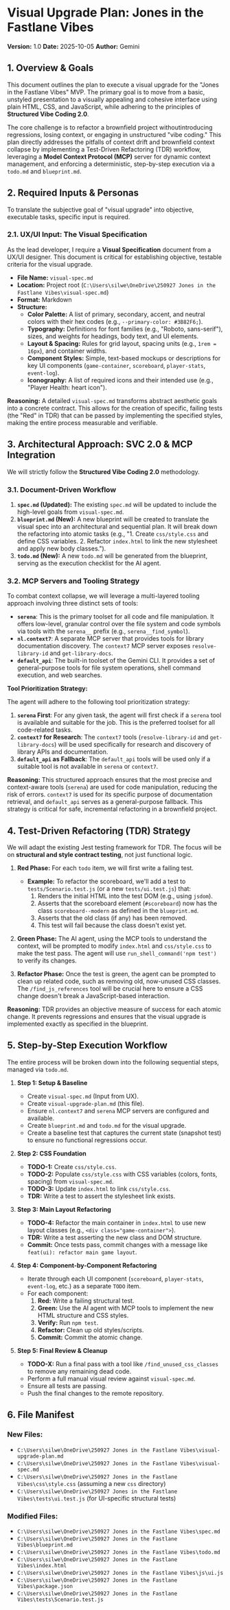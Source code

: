 # Visual Upgrade Plan: Jones in the Fastlane Vibes

**Version:** 1.0
**Date:** 2025-10-05
**Author:** Gemini

## 1. Overview & Goals

This document outlines the plan to execute a visual upgrade for the "Jones in the Fastlane Vibes" MVP. The primary goal is to move from a basic, unstyled presentation to a visually appealing and cohesive interface using plain HTML, CSS, and JavaScript, while adhering to the principles of **Structured Vibe Coding 2.0**.

The core challenge is to refactor a brownfield project withoutintroducing regressions, losing context, or engaging in unstructured "vibe coding." This plan directly addresses the pitfalls of context drift and brownfield context collapse by implementing a Test-Driven Refactoring (TDR) workflow, leveraging a **Model Context Protocol (MCP)** server for dynamic context management, and enforcing a deterministic, step-by-step execution via a `todo.md` and `blueprint.md`.

## 2. Required Inputs & Personas

To translate the subjective goal of "visual upgrade" into objective, executable tasks, specific input is required.

### 2.1. UX/UI Input: The Visual Specification

As the lead developer, I require a **Visual Specification** document from a UX/UI designer. This document is critical for establishing objective, testable criteria for the visual upgrade.

*   **File Name:** `visual-spec.md`
*   **Location:** Project root (`C:\Users\silwe\OneDrive\250927 Jones in the Fastlane Vibes\visual-spec.md`)
*   **Format:** Markdown
*   **Structure:**
    *   **Color Palette:** A list of primary, secondary, accent, and neutral colors with their hex codes (e.g., `--primary-color: #3B82F6;`).
    *   **Typography:** Definitions for font families (e.g., "Roboto, sans-serif"), sizes, and weights for headings, body text, and UI elements.
    *   **Layout & Spacing:** Rules for grid layout, spacing units (e.g., `1rem = 16px`), and container widths.
    *   **Component Styles:** Simple, text-based mockups or descriptions for key UI components (`game-container`, `scoreboard`, `player-stats`, `event-log`).
    *   **Iconography:** A list of required icons and their intended use (e.g., "Player Health: heart icon").

**Reasoning:** A detailed `visual-spec.md` transforms abstract aesthetic goals into a concrete contract. This allows for the creation of specific, failing tests (the "Red" in TDR) that can be passed by implementing the specified styles, making the entire process measurable and verifiable.

## 3. Architectural Approach: SVC 2.0 & MCP Integration

We will strictly follow the **Structured Vibe Coding 2.0** methodology.

### 3.1. Document-Driven Workflow

1.  **`spec.md` (Updated):** The existing `spec.md` will be updated to include the high-level goals from `visual-spec.md`.
2.  **`blueprint.md` (New):** A new blueprint will be created to translate the visual spec into an architectural and sequential plan. It will break down the refactoring into atomic tasks (e.g., "1. Create `css/style.css` and define CSS variables. 2. Refactor `index.html` to link the new stylesheet and apply new body classes.").
3.  **`todo.md` (New):** A new `todo.md` will be generated from the blueprint, serving as the execution checklist for the AI agent.

### 3.2. MCP Servers and Tooling Strategy

To combat context collapse, we will leverage a multi-layered tooling approach involving three distinct sets of tools:

*   **`serena`**: This is the primary toolset for all code and file manipulation. It offers low-level, granular control over the file system and code symbols via tools with the `serena__` prefix (e.g., `serena__find_symbol`).
*   **`nl.context7`**: A separate MCP server that provides tools for library documentation discovery. The `context7` MCP server exposes `resolve-library-id` and `get-library-docs`.
*   **`default_api`**: The built-in toolset of the Gemini CLI. It provides a set of general-purpose tools for file system operations, shell command execution, and web searches.

**Tool Prioritization Strategy:**

The agent will adhere to the following tool prioritization strategy:

1.  **`serena` First**: For any given task, the agent will first check if a `serena` tool is available and suitable for the job. This is the preferred toolset for all code-related tasks.
2.  **`context7` for Research**: The `context7` tools (`resolve-library-id` and `get-library-docs`) will be used specifically for research and discovery of library APIs and documentation.
3.  **`default_api` as Fallback**: The `default_api` tools will be used only if a suitable tool is not available in `serena` or `context7`.

**Reasoning:** This structured approach ensures that the most precise and context-aware tools (`serena`) are used for code manipulation, reducing the risk of errors. `context7` is used for its specific purpose of documentation retrieval, and `default_api` serves as a general-purpose fallback. This strategy is critical for safe, incremental refactoring in a brownfield project.

## 4. Test-Driven Refactoring (TDR) Strategy

We will adapt the existing Jest testing framework for TDR. The focus will be on **structural and style contract testing**, not just functional logic.

1.  **Red Phase:** For each `todo` item, we will first write a failing test.
    *   **Example:** To refactor the scoreboard, we'll add a test to `tests/Scenario.test.js` (or a new `tests/ui.test.js`) that:
        1.  Renders the initial HTML into the test DOM (e.g., using `jsdom`).
        2.  Asserts that the scoreboard element (`#scoreboard`) now has the class `scoreboard--modern` as defined in the `blueprint.md`.
        3.  Asserts that the old class (if any) has been removed.
        4.  This test will fail because the class doesn't exist yet.

2.  **Green Phase:** The AI agent, using the MCP tools to understand the context, will be prompted to modify `index.html` and `css/style.css` to make the test pass. The agent will use `run_shell_command('npm test')` to verify its changes.

3.  **Refactor Phase:** Once the test is green, the agent can be prompted to clean up related code, such as removing old, now-unused CSS classes. The `/find_js_references` tool will be crucial here to ensure a CSS change doesn't break a JavaScript-based interaction.

**Reasoning:** TDR provides an objective measure of success for each atomic change. It prevents regressions and ensures that the visual upgrade is implemented exactly as specified in the blueprint.

## 5. Step-by-Step Execution Workflow

The entire process will be broken down into the following sequential steps, managed via `todo.md`.

1.  **Step 1: Setup & Baseline**
    *   Create `visual-spec.md` (Input from UX).
    *   Create `visual-upgrade-plan.md` (this file).
    *   Ensure `nl.context7` and `serena` MCP servers are configured and available.
    *   Create `blueprint.md` and `todo.md` for the visual upgrade.
    *   Create a baseline test that captures the current state (snapshot test) to ensure no functional regressions occur.

2.  **Step 2: CSS Foundation**
    *   **TODO-1:** Create `css/style.css`.
    *   **TODO-2:** Populate `css/style.css` with CSS variables (colors, fonts, spacing) from `visual-spec.md`.
    *   **TODO-3:** Update `index.html` to link `css/style.css`.
    *   **TDR:** Write a test to assert the stylesheet link exists.

3.  **Step 3: Main Layout Refactoring**
    *   **TODO-4:** Refactor the main container in `index.html` to use new layout classes (e.g., `<div class="game-container">`).
    *   **TDR:** Write a test asserting the new class and DOM structure.
    *   **Commit:** Once tests pass, commit changes with a message like `feat(ui): refactor main game layout`.

4.  **Step 4: Component-by-Component Refactoring**
    *   Iterate through each UI component (`scoreboard`, `player-stats`, `event-log`, etc.) as a separate `TODO` item.
    *   For each component:
        1.  **Red:** Write a failing structural test.
        2.  **Green:** Use the AI agent with MCP tools to implement the new HTML structure and CSS styles.
        3.  **Verify:** Run `npm test`.
        4.  **Refactor:** Clean up old styles/scripts.
        5.  **Commit:** Commit the atomic change.

5.  **Step 5: Final Review & Cleanup**
    *   **TODO-X:** Run a final pass with a tool like `/find_unused_css_classes` to remove any remaining dead code.
    *   Perform a full manual visual review against `visual-spec.md`.
    *   Ensure all tests are passing.
    *   Push the final changes to the remote repository.

## 6. File Manifest

### New Files:
*   `C:\Users\silwe\OneDrive\250927 Jones in the Fastlane Vibes\visual-upgrade-plan.md`
*   `C:\Users\silwe\OneDrive\250927 Jones in the Fastlane Vibes\visual-spec.md`
*   `C:\Users\silwe\OneDrive\250927 Jones in the Fastlane Vibes\css\style.css` (assuming a new `css` directory)
*   `C:\Users\silwe\OneDrive\250927 Jones in the Fastlane Vibes\tests\ui.test.js` (for UI-specific structural tests)

### Modified Files:
*   `C:\Users\silwe\OneDrive\250927 Jones in the Fastlane Vibes\spec.md`
*   `C:\Users\silwe\OneDrive\250927 Jones in the Fastlane Vibes\blueprint.md`
*   `C:\Users\silwe\OneDrive\250927 Jones in the Fastlane Vibes\todo.md`
*   `C:\Users\silwe\OneDrive\250927 Jones in the Fastlane Vibes\index.html`
*   `C:\Users\silwe\OneDrive\250927 Jones in the Fastlane Vibes\js\ui.js`
*   `C:\Users\silwe\OneDrive\250927 Jones in the Fastlane Vibes\package.json`
*   `C:\Users\silwe\OneDrive\250927 Jones in the Fastlane Vibes\tests\Scenario.test.js`
